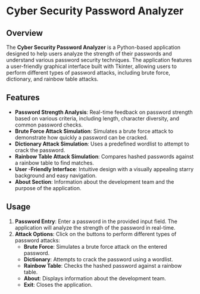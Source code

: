 # Cyber Security Password Analyzer

## Overview

The **Cyber Security Password Analyzer** is a Python-based application designed to help users analyze the strength of their passwords and understand various password security techniques. The application features a user-friendly graphical interface built with Tkinter, allowing users to perform different types of password attacks, including brute force, dictionary, and rainbow table attacks.

## Features

- **Password Strength Analysis**: Real-time feedback on password strength based on various criteria, including length, character diversity, and common password checks.
- **Brute Force Attack Simulation**: Simulates a brute force attack to demonstrate how quickly a password can be cracked.
- **Dictionary Attack Simulation**: Uses a predefined wordlist to attempt to crack the password.
- **Rainbow Table Attack Simulation**: Compares hashed passwords against a rainbow table to find matches.
- **User -Friendly Interface**: Intuitive design with a visually appealing starry background and easy navigation.
- **About Section**: Information about the development team and the purpose of the application.

## Usage

1. **Password Entry**: Enter a password in the provided input field. The application will analyze the strength of the password in real-time.
2. **Attack Options**: Click on the buttons to perform different types of password attacks:
   - **Brute Force**: Simulates a brute force attack on the entered password.
   - **Dictionary**: Attempts to crack the password using a wordlist.
   - **Rainbow Table**: Checks the hashed password against a rainbow table.
   - **About**: Displays information about the development team.
   - **Exit**: Closes the application.
